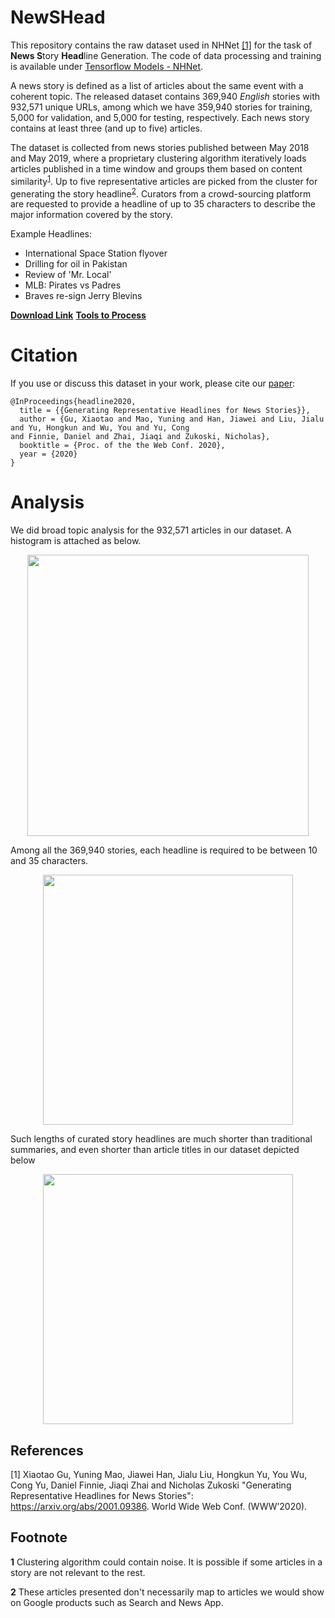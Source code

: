# NewSHead
This repository contains the raw dataset used in NHNet [[1]](#1) for the task of **News S**tory **Head**line Generation. The code of data processing and training is available under [Tensorflow Models - NHNet](https://github.com/tensorflow/models/tree/master/official/projects/nhnet).

A news story is defined as a list of articles about the same event with a coherent topic. The released dataset contains 369,940 *English* stories with 932,571 unique URLs, among which we have 359,940 stories for training, 5,000 for validation, and 5,000 for testing, respectively. Each news story contains at least three (and up to five) articles.

The dataset is collected from news stories published between May 2018 and May 2019, where a proprietary clustering algorithm iteratively loads articles published in a time window and groups them based on content similarity<sup id="a1">[1](#f1)</sup>. Up to five representative articles are picked from the cluster for generating the story headline<sup id="a1">[2](#f2)</sup>. Curators from a crowd-sourcing platform are requested to provide a headline of up to 35 characters to describe the major information covered by the story. 

Example Headlines:

* International Space Station flyover
* Drilling for oil in Pakistan
* Review of 'Mr. Local'
* MLB: Pirates vs Padres
* Braves re-sign Jerry Blevins

**[Download Link](https://github.com/google-research-datasets/NewSHead/releases/tag/v1.0)**
**[Tools to Process](https://github.com/tensorflow/models/tree/master/official/projects/nhnet#dataset)**

# Citation
If you use or discuss this dataset in your work, please cite our [paper](https://arxiv.org/abs/2001.09386):
```
@InProceedings{headline2020,
  title = {{Generating Representative Headlines for News Stories}},
  author = {Gu, Xiaotao and Mao, Yuning and Han, Jiawei and Liu, Jialu and Yu, Hongkun and Wu, You and Yu, Cong
and Finnie, Daniel and Zhai, Jiaqi and Zukoski, Nicholas},
  booktitle = {Proc. of the the Web Conf. 2020},
  year = {2020}
}
```

# Analysis
We did broad topic analysis for the 932,571 articles in our dataset. A histogram is attached as below.
<p align="center">
<img src="/images/article_topic_distribution.png" width="450">
</p>

Among all the 369,940 stories, each headline is required to be between 10 and 35 characters.
<p align="center">
<img src="/images/story_headline_length.png" width="400">
</p>

Such lengths of curated story headlines are much shorter than traditional summaries, and even shorter than
article titles in our dataset depicted below
<p align="center">
<img src="/images/article_title_length.png" width="400">
</p>

## References

<a id="1">[1]</a> Xiaotao Gu, Yuning Mao, Jiawei Han, Jialu Liu, Hongkun Yu, You Wu, Cong
Yu, Daniel Finnie, Jiaqi Zhai and Nicholas Zukoski "Generating
Representative Headlines for News Stories": https://arxiv.org/abs/2001.09386.
World Wide Web Conf. (WWW’2020).

## Footnote
<b id="f1">1</b> Clustering algorithm could contain noise. It is possible if some articles in a story are not relevant to the rest.

<b id="f2">2</b> These articles presented don't necessarily map to articles we would show on Google products such as Search and News App.
